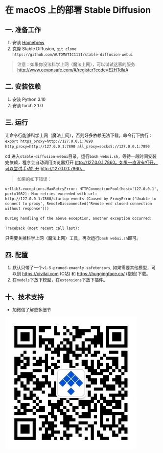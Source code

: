 # 在 macOS 上的部署 Stable Diffusion

## 一. 准备工作
1. 安装 [Homebrew](https://brew.sh/)
2. 克隆  Stable Diffusion, `git clone https://github.com/AUTOMATIC1111/stable-diffusion-webui`

> 注意：如果你没法科学上网（魔法上网），可以试试这家的服务 http://www.eevpnsafe.com/#/register?code=E2HTdlaA

## 二. 安装依赖
1. 安装 Python 3.10
2. 安装 torch 2.1.0

## 三. 运行
让命令行能够科学上网（魔法上网），否则好多依赖无法下载。命令行下执行：`export https_proxy=http://127.0.0.1:7890 http_proxy=http://127.0.0.1:7890 all_proxy=socks5://127.0.0.1:7890`

cd 进入`stable-diffusion-webui`目录，运行`bash webui.sh`，等待一段时间安装完依赖，程序会自动调用浏览器打开 http://127.0.0.1:7860。如果一直没有打开，可以尝试手动打开 http://127.0.0.1:7860。

> 如果的如下错误：
```
urllib3.exceptions.MaxRetryError: HTTPConnectionPool(host='127.0.0.1', port=1082): Max retries exceeded with url: http://127.0.0.1:7860/startup-events (Caused by ProxyError('Unable to connect to proxy', RemoteDisconnected('Remote end closed connection without response')))

During handling of the above exception, another exception occurred:

Traceback (most recent call last):
```
只需要关掉科学上网（魔法上网）工具，再次运行`bash webui.sh`即可。

## 四. 配置
1. 默认只带了一个`v1-5-pruned-emaonly.safetensors`, 如果需要其他模型，可以到 https://civitai.com (C站) 和 https://huggingface.co/ (抱脸)下载。
2. 在`models`下放下模型，在`extensions`下放下插件。


## 十、技术支持
- 加微信了解更多细节

![关注公众号](./images/official_qrcode.webp)
